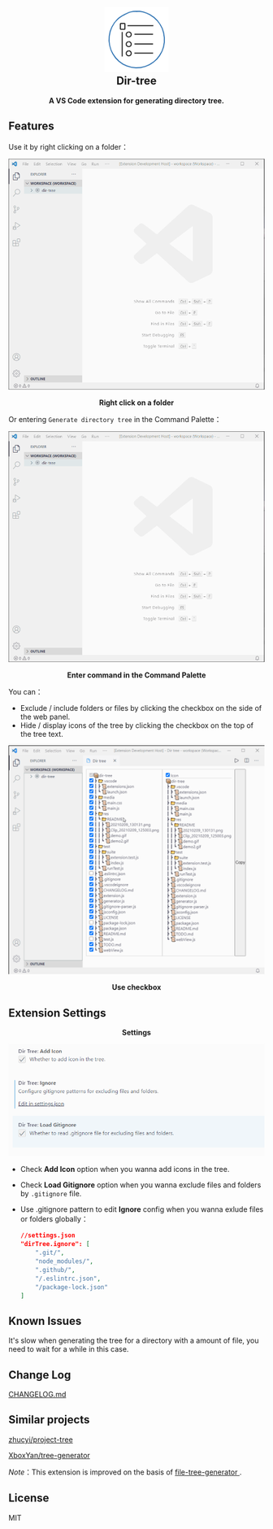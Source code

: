 <h2 align="center"><img src="res/README/icon.png" height="128"><br>Dir-tree</h2>

<p align = "center"><strong>A VS Code extension for generating directory tree.</strong></p>

## Features

Use it by right clicking on a folder：

![demo1](res/README/demo1.gif)

<p align='center'><strong>Right click on a folder</strong></p>

Or entering `Generate directory tree` in the Command Palette：

![demo2](res/README/demo2.gif)

<p align='center'><strong>Enter command in the Command Palette</strong></p>

You can：

- Exclude / include folders or files by clicking the checkbox on the side of the web panel.
- Hide / display icons of the tree by clicking the checkbox on the top of the tree text.

![demo3](res/README/demo3.gif)

<p align='center'><strong>Use checkbox</strong></p>

## Extension Settings

<p align = "center"><strong>Settings</strong></p>

![settings](res/README/settings.png)

- Check **Add Icon** option when you wanna add icons in the tree.

- Check **Load Gitignore** option when you wanna exclude files and folders by `.gitignore` file.

- Use .gitignore pattern to edit **Ignore** config when you wanna exlude files or folders globally：

  ```json
  //settings.json
  "dirTree.ignore": [
      ".git/",
      "node_modules/",
      ".github/",
      "/.eslintrc.json",
      "/package-lock.json"
  ]
  ```

## Known Issues

It's slow when generating the tree for a directory with a amount of file, you need to wait for a while in this case.

## Change Log

[CHANGELOG.md](./CHANGELOG.md)

## Similar projects

[zhucyi/project-tree](https://github.com/zhucyi/project-tree)

[XboxYan/tree-generator](https://github.com/XboxYan/tree-generator)

*Note*：This extension is improved on the basis of [file-tree-generator ](https://marketplace.visualstudio.com/items?itemName=Shinotatwu-DS.file-tree-generator).

## License

MIT